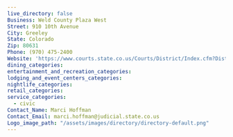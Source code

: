 ```yaml
---
live_directory: false
Business: Weld County Plaza West
Street: 910 10th Avenue
City: Greeley
State: Colorado
Zip: 80631
Phone: (970) 475-2400
Website: 'https://www.courts.state.co.us/Courts/District/Index.cfm?District_ID=19'
dining_categories:
entertainment_and_recreation_categories:
lodging_and_event_centers_categories:
nightlife_categories:
retail_categories:
service_categories:
  - civic
Contact_Name: Marci Hoffman
Contact_Email: marci.hoffman@judicial.state.co.us
Logo_image_path: "/assets/images/directory/directory-default.png"
---
```



